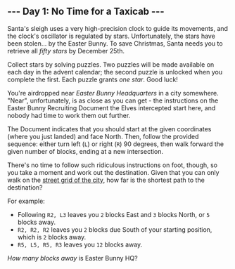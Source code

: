 ## \--- Day 1: No Time for a Taxicab ---

Santa's sleigh uses a very high-precision clock to guide its movements,
and the clock's oscillator is regulated by stars. Unfortunately, the
stars have been stolen... by the Easter Bunny. To save Christmas, Santa
needs you to retrieve all *fifty stars* by December 25th.

Collect stars by solving puzzles. Two puzzles will be made available on
each day in the advent calendar; the second puzzle is unlocked when you
complete the first. Each puzzle grants *one star*. Good luck\!

You're airdropped near *Easter Bunny Headquarters* in a city somewhere.
"Near", unfortunately, is as close as you can get - the instructions on
the Easter Bunny Recruiting Document the Elves intercepted start here,
and nobody had time to work them out further.

The Document indicates that you should start at the given coordinates
(where you just landed) and face North. Then, follow the provided
sequence: either turn left (`L`) or right (`R`) 90 degrees, then walk
forward the given number of blocks, ending at a new intersection.

There's no time to follow such ridiculous instructions on foot, though,
so you take a moment and work out the destination. Given that you can
only walk on the [street grid of the
city](https://en.wikipedia.org/wiki/Taxicab_geometry), how far is the
shortest path to the destination?

For example:

  - Following `R2, L3` leaves you `2` blocks East and `3` blocks North,
    or `5` blocks away.
  - `R2, R2, R2` leaves you `2` blocks due South of your starting
    position, which is `2` blocks away.
  - `R5, L5, R5, R3` leaves you `12` blocks away.

*How many blocks away* is Easter Bunny HQ?
